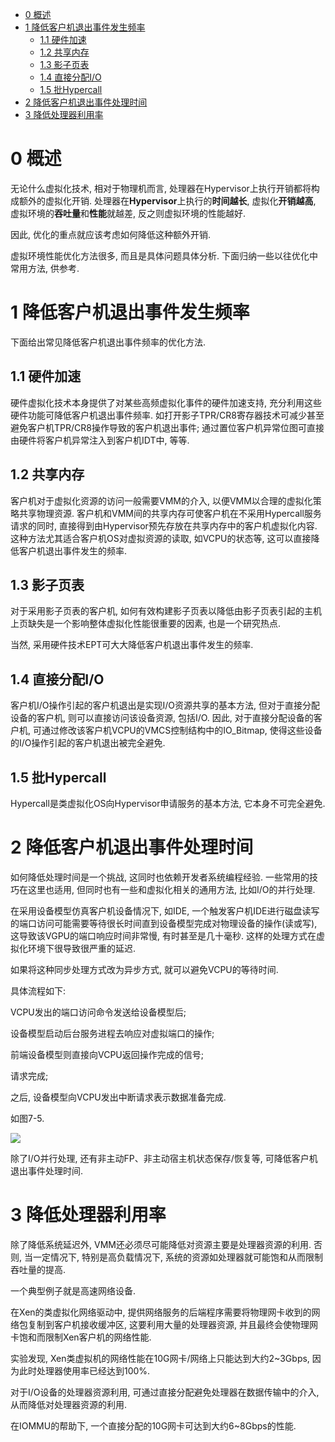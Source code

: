 
<!-- @import "[TOC]" {cmd="toc" depthFrom=1 depthTo=6 orderedList=false} -->

<!-- code_chunk_output -->

- [0 概述](#0-概述)
- [1 降低客户机退出事件发生频率](#1-降低客户机退出事件发生频率)
  - [1.1 硬件加速](#11-硬件加速)
  - [1.2 共享内存](#12-共享内存)
  - [1.3 影子页表](#13-影子页表)
  - [1.4 直接分配I/O](#14-直接分配io)
  - [1.5 批Hypercall](#15-批hypercall)
- [2 降低客户机退出事件处理时间](#2-降低客户机退出事件处理时间)
- [3 降低处理器利用率](#3-降低处理器利用率)

<!-- /code_chunk_output -->

# 0 概述

无论什么虚拟化技术, 相对于物理机而言, 处理器在Hypervisor上执行开销都将构成额外的虚拟化开销. 处理器在**Hypervisor**上执行的**时间越长**, 虚拟化**开销越高**, 虚拟环境的**吞吐量**和**性能**就越差, 反之则虚拟环境的性能越好.

因此, 优化的重点就应该考虑如何降低这种额外开销.

虚拟环境性能优化方法很多, 而且是具体问题具体分析. 下面归纳一些以往优化中常用方法, 供参考.

# 1 降低客户机退出事件发生频率

下面给出常见降低客户机退出事件频率的优化方法.

## 1.1 硬件加速

硬件虚拟化技术本身提供了对某些高频虚拟化事件的硬件加速支持, 充分利用这些硬件功能可降低客户机退出事件频率. 如打开影子TPR/CR8寄存器技术可减少甚至避免客户机TPR/CR8操作导致的客户机退出事件; 通过置位客户机异常位图可直接由硬件将客户机异常注入到客户机IDT中, 等等.

## 1.2 共享内存

客户机对于虚拟化资源的访问一般需要VMM的介入, 以便VMM以合理的虚拟化策略共享物理资源. 客户机和VMM间的共享内存可使客户机在不采用Hypercall服务请求的同时, 直接得到由Hypervisor预先存放在共享内存中的客户机虚拟化内容. 这种方法尤其适合客户机OS对虚拟资源的读取, 如VCPU的状态等, 这可以直接降低客户机退出事件发生的频率.

## 1.3 影子页表

对于采用影子页表的客户机, 如何有效构建影子页表以降低由影子页表引起的主机上页缺失是一个影响整体虚拟化性能很重要的因素, 也是一个研究热点.

当然, 采用硬件技术EPT可大大降低客户机退出事件发生的频率.

## 1.4 直接分配I/O

客户机I/O操作引起的客户机退出是实现I/O资源共享的基本方法, 但对于直接分配设备的客户机, 则可以直接访问该设备资源, 包括I/O. 因此, 对于直接分配设备的客户机, 可通过修改该客户机VCPU的VMCS控制结构中的IO\_Bitmap, 使得这些设备的I/O操作引起的客户机退出被完全避免.

## 1.5 批Hypercall

Hypercall是类虚拟化OS向Hypervisor申请服务的基本方法, 它本身不可完全避免.

# 2 降低客户机退出事件处理时间

如何降低处理时间是一个挑战, 这同时也依赖开发者系统编程经验. 一些常用的技巧在这里也适用, 但同时也有一些和虚拟化相关的通用方法, 比如I/O的并行处理.

在采用设备模型仿真客户机设备情况下, 如IDE, 一个触发客户机IDE进行磁盘读写的端口访问可能需要等待很长时间直到设备模型完成对物理设备的操作(读或写), 这导致该VGPU的端口响应时间非常慢, 有时甚至是几十毫秒. 这样的处理方式在虚拟化环境下很导致很严重的延迟.

如果将这种同步处理方式改为异步方式, 就可以避免VCPU的等待时间.

具体流程如下:

VCPU发出的端口访问命令发送给设备模型后;

设备模型启动后台服务进程去响应对虚拟端口的操作;

前端设备模型则直接向VCPU返回操作完成的信号;

请求完成;

之后, 设备模型向VCPU发出中断请求表示数据准备完成.

如图7\-5.

![](./images/2019-04-17-22-24-23.png)

除了I/O并行处理, 还有非主动FP、非主动宿主机状态保存/恢复等, 可降低客户机退出事件处理时间.

# 3 降低处理器利用率

除了降低系统延迟外, VMM还必须尽可能降低对资源主要是处理器资源的利用. 否则, 当一定情况下, 特别是高负载情况下, 系统的资源如处理器就可能饱和从而限制吞吐量的提高.

一个典型例子就是高速网络设备.

在Xen的类虚拟化网络驱动中, 提供网络服务的后端程序需要将物理网卡收到的网络包复制到客户机接收缓冲区, 这要利用大量的处理器资源, 并且最终会使物理网卡饱和而限制Xen客户机的网络性能.

实验发现, Xen类虚拟机的网络性能在10G网卡/网络上只能达到大约2\~3Gbps, 因为此时处理器使用率已经达到100%.

对于I/O设备的处理器资源利用, 可通过直接分配避免处理器在数据传输中的介入, 从而降低对处理器资源的利用.

在IOMMU的帮助下, 一个直接分配的10G网卡可达到大约6\~8Gbps的性能.